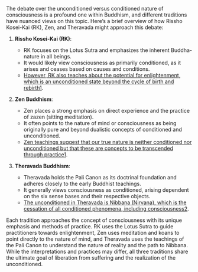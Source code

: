 The debate over the unconditioned versus conditioned nature of consciousness is a profound one within Buddhism, and different traditions have nuanced views on this topic. Here’s a brief overview of how Rissho Kosei-Kai (RK), Zen, and Theravada might approach this debate:

1. **Rissho Kosei-Kai (RK)**:
    
    - RK focuses on the Lotus Sutra and emphasizes the inherent Buddha-nature in all beings.
    - It would likely view consciousness as primarily conditioned, as it arises and ceases based on causes and conditions.
    - [However, RK also teaches about the potential for enlightenment, which is an unconditioned state beyond the cycle of birth and rebirth](https://www.dhammawheel.com/viewtopic.php?t=93)[1](https://www.dhammawheel.com/viewtopic.php?t=93).
2. **Zen Buddhism**:
    
    - Zen places a strong emphasis on direct experience and the practice of zazen (sitting meditation).
    - It often points to the nature of mind or consciousness as being originally pure and beyond dualistic concepts of conditioned and unconditioned.
    - [Zen teachings suggest that our true nature is neither conditioned nor unconditioned but that these are concepts to be transcended through practice](https://www.dhammawheel.com/viewtopic.php?t=93)[1](https://www.dhammawheel.com/viewtopic.php?t=93).
3. **Theravada Buddhism**:
    
    - Theravada holds the Pali Canon as its doctrinal foundation and adheres closely to the early Buddhist teachings.
    - It generally views consciousness as conditioned, arising dependent on the six sense bases and their respective objects.
    - [The unconditioned in Theravada is Nibbana (Nirvana), which is the cessation of all conditioned phenomena, including consciousness](https://www.dhammawheel.com/viewtopic.php?t=93)[2](https://buddhism.stackexchange.com/questions/34607/what-is-the-unconditioned-that-the-buddha-is-talking-about-and-vinjana-in-bud).

Each tradition approaches the concept of consciousness with its unique emphasis and methods of practice. RK uses the Lotus Sutra to guide practitioners towards enlightenment, Zen uses meditation and koans to point directly to the nature of mind, and Theravada uses the teachings of the Pali Canon to understand the nature of reality and the path to Nibbana. While the interpretations and practices may differ, all three traditions share the ultimate goal of liberation from suffering and the realization of the unconditioned.